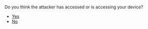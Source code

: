 <p>Do you think the attacker has accessed or is accessing your device?</p><blockquote></blockquote><p><ul>
<li><a href="../device_compromised">Yes</a></li>
<li><a href="../account_compromised">No</a></li>
</ul>
</p>